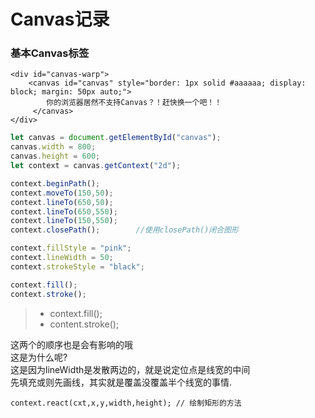 # Canvas记录
### 基本Canvas标签
```
<div id="canvas-warp">
    <canvas id="canvas" style="border: 1px solid #aaaaaa; display: block; margin: 50px auto;">
        你的浏览器居然不支持Canvas？！赶快换一个吧！！
     </canvas>
</div>
```

````javascript
let canvas = document.getElementById("canvas");
canvas.width = 800;
canvas.height = 600;
let context = canvas.getContext("2d");

context.beginPath();
context.moveTo(150,50);
context.lineTo(650,50);
context.lineTo(650,550);
context.lineTo(150,550);
context.closePath();        //使用closePath()闭合图形

context.fillStyle = "pink";
context.lineWidth = 50;
context.strokeStyle = "black";

context.fill();
context.stroke();

````
>* context.fill();
>* content.stroke();

   这两个的顺序也是会有影响的哦  
   这是为什么呢?  
   这是因为lineWidth是发散两边的，就是说定位点是线宽的中间   
   先填充或则先画线，其实就是覆盖没覆盖半个线宽的事情.

```context.react(cxt,x,y,width,height); // 绘制矩形的方法```
